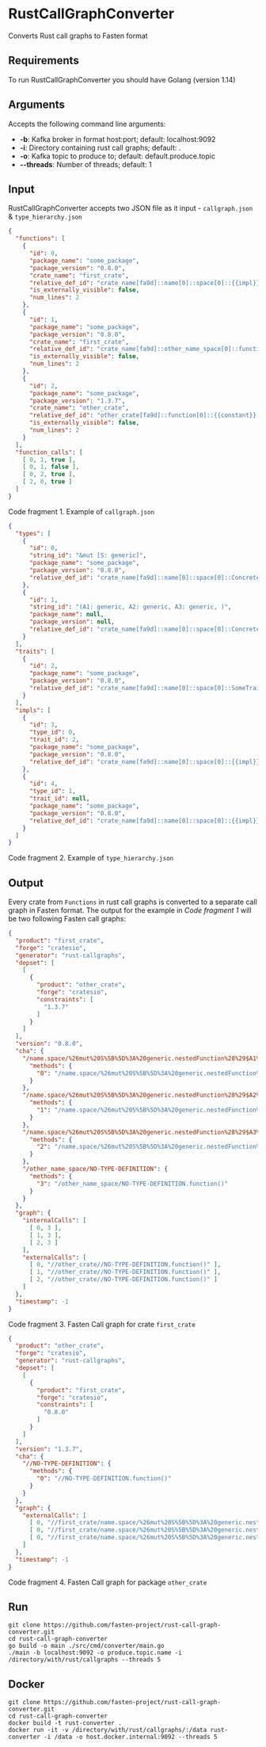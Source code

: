 # RustCallGraphConverter

Converts Rust call graphs to Fasten format

## Requirements

To run RustCallGraphConverter you should have Golang (version 1.14)

## Arguments

Accepts the following command line arguments: 
   * **-b**: Kafka broker in format host:port; default: localhost:9092
   * **-i**: Directory containing rust call graphs; default: .
   * **-o**: Kafka topic to produce to; default: default.produce.topic
   * **--threads**: Number of threads; default: 1

## Input 

RustCallGraphConverter accepts two JSON file as it input - `callgraph.json` & `type_hierarchy.json`
```json
{
  "functions": [
    {
      "id": 0,
      "package_name": "some_package",
      "package_version": "0.8.0",
      "crate_name": "first_crate",
      "relative_def_id": "crate_name[fa9d]::name[0]::space[0]::{{impl}}[1]::nestedFunction::{{impl}}[0]::function[0]",
      "is_externally_visible": false,
      "num_lines": 2
    },
    {
      "id": 1,
      "package_name": "some_package",
      "package_version": "0.8.0",
      "crate_name": "first_crate",
      "relative_def_id": "crate_name[fa9d]::other_name_space[0]::function[0]::{{closure}}[0]",
      "is_externally_visible": false,
      "num_lines": 2
    },
    {
      "id": 2,
      "package_name": "some_package",
      "package_version": "1.3.7",
      "crate_name": "other_crate",
      "relative_def_id": "other_crate[fa9d]::function[0]::{{constant}}[0]",
      "is_externally_visible": false,
      "num_lines": 2
    }
  ],
  "function_calls": [
    [ 0, 1, true ],
    [ 0, 1, false ],
    [ 0, 2, true ],
    [ 2, 0, true ]
  ]
}
```
Code fragment 1. Example of `callgraph.json`


```json
{
  "types": [
    {
      "id": 0,
      "string_id": "&mut [S: generic]",
      "package_name": "some_package",
      "package_version": "0.8.0",
      "relative_def_id": "crate_name[fa9d]::name[0]::space[0]::ConcreteType[0]"
    },
    {
      "id": 1,
      "string_id": "(A1: generic, A2: generic, A3: generic, )",
      "package_name": null,
      "package_version": null,
      "relative_def_id": "crate_name[fa9d]::name[0]::space[0]::ConcreteType[0]::nestedFunction::OtherType[0]"
    }
  ],
  "traits": [
    {
      "id": 2,
      "package_name": "some_package",
      "package_version": "0.8.0",
      "relative_def_id": "crate_name[fa9d]::name[0]::space[0]::SomeTrait[0]"
    }
  ],
  "impls": [
    {
      "id": 3,
      "type_id": 0,
      "trait_id": 2,
      "package_name": "some_package",
      "package_version": "0.8.0",
      "relative_def_id": "crate_name[fa9d]::name[0]::space[0]::{{impl}}[1]"
    },
    {
      "id": 4,
      "type_id": 1,
      "trait_id": null,
      "package_name": "some_package",
      "package_version": "0.8.0",
      "relative_def_id": "crate_name[fa9d]::name[0]::space[0]::{{impl}}[1]::nestedFunction::{{impl}}[0]"
    }
  ]
}
```
Code fragment 2. Example of `type_hierarchy.json`

## Output

Every crate from `Functions` in rust call graphs is converted to a separate call graph in Fasten format. 
The output for the example in _Code fragment 1_  will be two following Fasten call graphs:
```json
{
  "product": "first_crate",
  "forge": "cratesio",
  "generator": "rust-callgraphs",
  "depset": [
    [
      {
        "product": "other_crate",
        "forge": "cratesio",
        "constraints": [
          "1.3.7"
        ]
      }
    ]
  ],
  "version": "0.8.0",
  "cha": {
    "/name.space/%26mut%20S%5B%5D%3A%20generic.nestedFunction%28%29$A1%3A%20generic": {
      "methods": {
        "0": "/name.space/%26mut%20S%5B%5D%3A%20generic.nestedFunction%28%29$A1%3A%20generic.function()"
      }
    },
    "/name.space/%26mut%20S%5B%5D%3A%20generic.nestedFunction%28%29$A2%3A%20generic": {
      "methods": {
        "1": "/name.space/%26mut%20S%5B%5D%3A%20generic.nestedFunction%28%29$A2%3A%20generic.function()"
      }
    },
    "/name.space/%26mut%20S%5B%5D%3A%20generic.nestedFunction%28%29$A3%3A%20generic": {
      "methods": {
        "2": "/name.space/%26mut%20S%5B%5D%3A%20generic.nestedFunction%28%29$A3%3A%20generic.function()"
      }
    },
    "/other_name_space/NO-TYPE-DEFINITION": {
      "methods": {
        "3": "/other_name_space/NO-TYPE-DEFINITION.function()"
      }
    }
  },
  "graph": {
    "internalCalls": [
      [ 0, 3 ],
      [ 1, 3 ],
      [ 2, 3 ]
    ],
    "externalCalls": [
      [ 0, "//other_crate//NO-TYPE-DEFINITION.function()" ],
      [ 1, "//other_crate//NO-TYPE-DEFINITION.function()" ],
      [ 2, "//other_crate//NO-TYPE-DEFINITION.function()" ]
    ]
  },
  "timestamp": -1
}
```
Code fragment 3. Fasten Call graph for crate `first_crate`

```json
{
  "product": "other_crate",
  "forge": "cratesio",
  "generator": "rust-callgraphs",
  "depset": [
    [
      {
        "product": "first_crate",
        "forge": "cratesio",
        "constraints": [
          "0.8.0"
        ]
      }
    ]
  ],
  "version": "1.3.7",
  "cha": {
    "//NO-TYPE-DEFINITION": {
      "methods": {
        "0": "//NO-TYPE-DEFINITION.function()"
      }
    }
  },
  "graph": {
    "externalCalls": [
      [ 0, "//first_crate/name.space/%26mut%20S%5B%5D%3A%20generic.nestedFunction%28%29$A1%3A%20generic.function()" ],
      [ 0, "//first_crate/name.space/%26mut%20S%5B%5D%3A%20generic.nestedFunction%28%29$A2%3A%20generic.function()" ],
      [ 0, "//first_crate/name.space/%26mut%20S%5B%5D%3A%20generic.nestedFunction%28%29$A3%3A%20generic.function()" ]
    ]
  },
  "timestamp": -1
}
```
Code fragment 4. Fasten Call graph for package `other_crate`

## Run 

```shell
git clone https://github.com/fasten-project/rust-call-graph-converter.git
cd rust-call-graph-converter
go build -o main ./src/cmd/converter/main.go
./main -b localhost:9092 -o produce.topic.name -i /directory/with/rust/callgraphs --threads 5
```

## Docker

```shell
git clone https://github.com/fasten-project/rust-call-graph-converter.git
cd rust-call-graph-converter
docker build -t rust-converter .
docker run -it -v /directory/with/rust/callgraphs/:/data rust-converter -i /data -o host.docker.internal:9092 --threads 5
```
